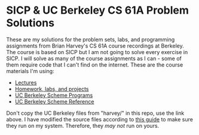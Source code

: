 # SICP & UC Berkeley CS 61A Problem Solutions

These are my solutions for the problem sets, labs, and programming assignments
from Brian Harvey's CS 61A course recordings at Berkeley. The course is based
on SICP but I am not going to solve every exercise in SICP. I will solve as
many of the course assignments as I can - some of them require code that I
can't find on the internet. These are the course materials I'm using:

- [Lectures](https://archive.org/details/ucberkeley-webcast-PL3E89002AA9B9879E?sort=titleSorter)
- [Homework, labs, and projects](http://wla.berkeley.edu/~cs61a/reader/vol1.html)
- [UC Berkeley Scheme Programs](https://people.eecs.berkeley.edu/~bh/downloads/simply/)
- [UC Berkeley Scheme Reference](http://wla.berkeley.edu/~cs61a/reader/word.txt)

Don't copy the UC Berkeley files from "harvey/" in this repo, use the link
above.  I have modified the source files according to [this
guide](https://people.eecs.berkeley.edu/~bh/ssch27/appendix-running.html) to
make sure they run on my system. Therefore, they _may not_ run on yours.

